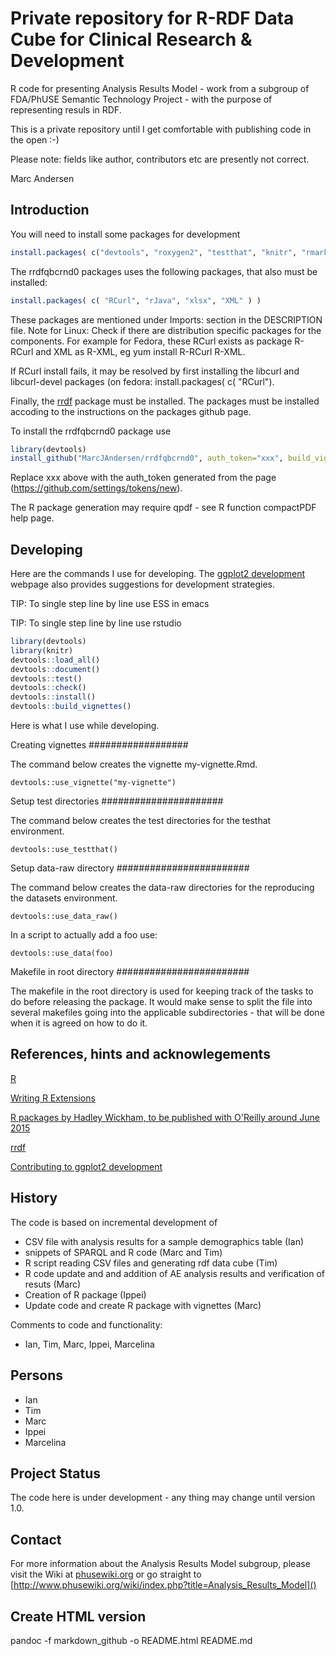 Private repository for R-RDF Data Cube for Clinical Research & Development
==========================================================================
 
R code for presenting Analysis Results Model - work from a subgroup of FDA/PhUSE Semantic Technology Project - with the purpose of representing resuls in RDF.

This is a private repository until I get comfortable with publishing code in the open :-)

Please note: fields like author, contributors etc are presently not correct. 

Marc Andersen

Introduction
------------

You will need to install some packages for development

```r
install.packages( c("devtools", "roxygen2", "testthat", "knitr", "rmarkdown" ) )
```

The rrdfqbcrnd0 packages uses the following packages, that also must be installed:
```r
install.packages( c( "RCurl", "rJava", "xlsx", "XML" ) )
```
These packages are mentioned under Imports: section in the DESCRIPTION file.
Note for Linux: Check if there are distribution specific packages for the components. For example for Fedora, these RCurl exists as package R-RCurl and XML as R-XML, eg yum install R-RCurl R-XML.

If RCurl install fails, it may be resolved by first installing the libcurl and libcurl-devel packages (on fedora: install.packages( c( "RCurl"). 

Finally, the [rrdf](https://github.com/egonw/rrdf) package must be
installed. The packages must be installed accoding to the instructions
on the packages github page.


To install the rrdfqbcrnd0 package use

```r
library(devtools)
install_github("MarcJAndersen/rrdfqbcrnd0", auth_token="xxx", build_vignettes= TRUE)
```

Replace xxx above with the auth_token generated from the page (https://github.com/settings/tokens/new).

The R package generation may require qpdf - see R function compactPDF  help page.

Developing
----------

Here are the commands I use for developing. The [ggplot2 development](http://cran.r-project.org/web/packages/ggplot2/vignettes/development.html) webpage also provides suggestions for development strategies.

TIP: To single step line by line use ESS in emacs

TIP: To single step line by line use rstudio 



```r
library(devtools)
library(knitr)
devtools::load_all()
devtools::document()
devtools::test()
devtools::check()
devtools::install()
devtools::build_vignettes()
```

Here is what I use while developing.

Creating vignettes
##################

The command below creates the vignette my-vignette.Rmd.

```
devtools::use_vignette("my-vignette")
```
 
Setup test directories
######################

The command below creates the test directories for the testhat environment.

```
devtools::use_testthat() 
```
 
Setup data-raw directory
########################

The command below creates the data-raw directories for the reproducing the datasets environment.

```
devtools::use_data_raw() 
```

In a script to actually add a foo use:
```
devtools::use_data(foo) 
```
 
Makefile in root directory
########################

The makefile in the root directory is used for keeping track of the tasks to do before releasing the package. It would make sense to split the file into several makefiles going into the applicable subdirectories - that will be done when it is agreed on how to do it.


References, hints and acknowlegements
-------------------------------------

[R](http://www.r-project.org/)

[Writing R Extensions](http://cran.r-project.org/doc/manuals/r-release/R-exts.html)

[R packages by Hadley Wickham, to be published with O'Reilly around June 2015]( http://r-pkgs.had.co.nz)

[rrdf](https://github.com/egonw/rrdf)

[Contributing to ggplot2 development](http://cran.r-project.org/web/packages/ggplot2/vignettes/development.html)

History
-------
 
The code is based on incremental development of
* CSV file with analysis results for a sample demographics table (Ian)
* snippets of SPARQL and R code (Marc and Tim)
* R script reading CSV files and generating rdf data cube (Tim)
* R code update and and addition of AE analysis results and verification of resuts (Marc)
* Creation of R package (Ippei)
* Update code and create R package with vignettes (Marc)

Comments to code and functionality:
* Ian, Tim, Marc, Ippei, Marcelina

Persons
-------

* Ian
* Tim
* Marc
* Ippei
* Marcelina
 
Project Status
--------------

The code here is under development - any thing may change until version 1.0.

Contact
-------

For more information about the Analysis Results Model subgroup, please
visit the Wiki at [phusewiki.org]() or go straight to
[http://www.phusewiki.org/wiki/index.php?title=Analysis_Results_Model]()

Create HTML version
-------------------
 
pandoc -f markdown_github -o README.html README.md

